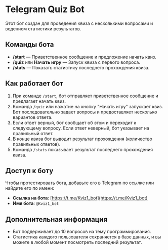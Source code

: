 # Telegram Quiz Bot

Этот бот создан для проведения квиза с несколькими вопросами и ведением статистики результатов.

## Команды бота

- **/start** — Приветственное сообщение и предложение начать квиз.
- **/quiz** или **Начать игру** — Запуск квиза с первого вопроса.
- **/stats** — Показать статистику последнего прохождения квиза.

## Как работает бот

1. При команде `/start`, бот отправляет приветственное сообщение и предлагает начать квиз.
2. Команда `/quiz` или нажатие на кнопку "Начать игру" запускает квиз. Бот последовательно задает вопросы и предоставляет несколько вариантов ответа.
3. Если ответ верный, бот сообщает об этом и переходит к следующему вопросу. Если ответ неверный, бот указывает на правильный ответ.
4. В конце квиза бот выводит результат прохождения (количество правильных ответов).
5. Команда `/stats` показывает результат последнего прохождения квиза.

## Доступ к боту

Чтобы протестировать бота, добавьте его в Telegram по ссылке или найдите его по имени:

- **Ссылка на бота**: [https://t.me/Kviz1_bot](https://t.me/Kviz1_bot)
- **Имя бота**: `@Kviz1_bot`


## Дополнительная информация

- Бот поддерживает до 10 вопросов на тему программирования.
- Статистика каждого пользователя сохраняется в базе данных, и вы можете в любой момент посмотреть последний результат.

